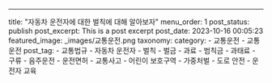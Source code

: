 ---
title: "자동차 운전자에 대한 벌칙에 대해 알아보자"
menu_order: 1
post_status: publish
post_excerpt: This is a post excerpt
post_date: 2023-10-16 00:05:23
featured_image: _images/교통운전.png
taxonomy:
    category:
        - 교통운전
        - 교통운전
    post_tag:
        - 교통법규
        -  자동차 운전자
        -  벌칙
        -  벌금
        -  과료
        -  범칙금
        -  과태료
        -  구류
        -  음주운전
        -  운전면허
        -  교통사고
        -  어린이 보호구역
        -  가중처벌
        -  도로 안전
        -  운전자 교육
